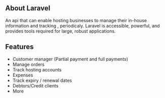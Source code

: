 ## About Laravel

An api that can enable hosting businesses to manage their in-house information and tracking , periodicaly.
Laravel is accessible, powerful, and provides tools required for large, robust applications.

## Features
- Customer  manager (Partial payment and full payments)
- Manage orders
- Track hosting accounts 
- Expenses
- Track expiry / renewal dates
- Debtors/Credit clients
- More
